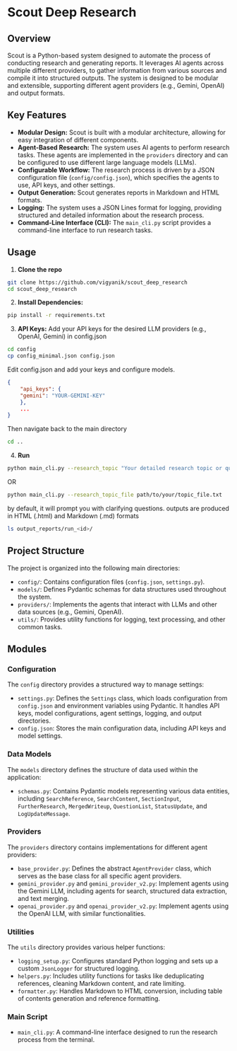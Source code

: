 # Scout Deep Research

## Overview

Scout is a Python-based system designed to automate the process of conducting research and generating reports. It leverages AI agents across multiple different providers, to gather information from various sources and compile it into structured outputs. The system is designed to be modular and extensible, supporting different agent providers (e.g., Gemini, OpenAI) and output formats.

## Key Features

* **Modular Design:** Scout is built with a modular architecture, allowing for easy integration of different components.
* **Agent-Based Research:** The system uses AI agents to perform research tasks. These agents are implemented in the `providers` directory and can be configured to use different large language models (LLMs).
* **Configurable Workflow:** The research process is driven by a JSON configuration file (`config/config.json`), which specifies the agents to use, API keys, and other settings.
* **Output Generation:** Scout generates reports in Markdown and HTML formats.
* **Logging:** The system uses a JSON Lines format for logging, providing structured and detailed information about the research process.
* **Command-Line Interface (CLI):** The `main_cli.py` script provides a command-line interface to run research tasks.


## Usage

1. **Clone the repo**
```bash
git clone https://github.com/vigyanik/scout_deep_research
cd scout_deep_research
```
2. **Install Dependencies:**
```bash
pip install -r requirements.txt
```
3. **API Keys:** Add your API keys for the desired LLM providers (e.g., OpenAI, Gemini) in config.json
```bash
cd config
cp config_minimal.json config.json
```
Edit config.json and add your keys and configure models.
```json
{
    "api_keys": {
    "gemini": "YOUR-GEMINI-KEY"
    },
    ...
}
```
Then navigate back to the main directory
```bash
cd ..
```
4. **Run**
```bash
python main_cli.py --research_topic "Your detailed research topic or question here" 
```
OR
```bash
python main_cli.py --research_topic_file path/to/your/topic_file.txt
```
by default, it will prompt you with clarifying questions.
outputs are produced in HTML (.html) and Markdown (.md) formats
```bash
ls output_reports/run_<id>/
```
## Project Structure

The project is organized into the following main directories:

* `config/`: Contains configuration files (`config.json`, `settings.py`).
* `models/`: Defines Pydantic schemas for data structures used throughout the system.
* `providers/`: Implements the agents that interact with LLMs and other data sources (e.g., Gemini, OpenAI).
* `utils/`: Provides utility functions for logging, text processing, and other common tasks.

## Modules

### Configuration

The `config` directory provides a structured way to manage settings:

* `settings.py`: Defines the `Settings` class, which loads configuration from `config.json` and environment variables using Pydantic. It handles API keys, model configurations, agent settings, logging, and output directories.
* `config.json`: Stores the main configuration data, including API keys and model settings.

### Data Models

The `models` directory defines the structure of data used within the application:

* `schemas.py`:  Contains Pydantic models representing various data entities, including `SearchReference`, `SearchContent`, `SectionInput`, `FurtherResearch`, `MergedWriteup`, `QuestionList`, `StatusUpdate`, and `LogUpdateMessage`.

### Providers

The `providers` directory contains implementations for different agent providers:

* `base_provider.py`: Defines the abstract `AgentProvider` class, which serves as the base class for all specific agent providers.
* `gemini_provider.py` and `gemini_provider_v2.py`: Implement agents using the Gemini LLM, including agents for search, structured data extraction, and text merging.
* `openai_provider.py` and `openai_provider_v2.py`: Implement agents using the OpenAI LLM, with similar functionalities.

### Utilities

The `utils` directory provides various helper functions:

* `logging_setup.py`: Configures standard Python logging and sets up a custom `JsonLogger` for structured logging.
* `helpers.py`:  Includes utility functions for tasks like deduplicating references, cleaning Markdown content, and rate limiting.
* `formatter.py`:  Handles Markdown to HTML conversion, including table of contents generation and reference formatting.


### Main Script

* `main_cli.py`: A command-line interface designed to run the research process from the terminal.
